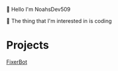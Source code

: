 👋 Hello I'm NoahsDev509

🤭 The thing that I'm interested in is coding

# Projects

<a href="https://github.com/NoahsDev509/FixerBot" target="_blank">FixerBot</a>
